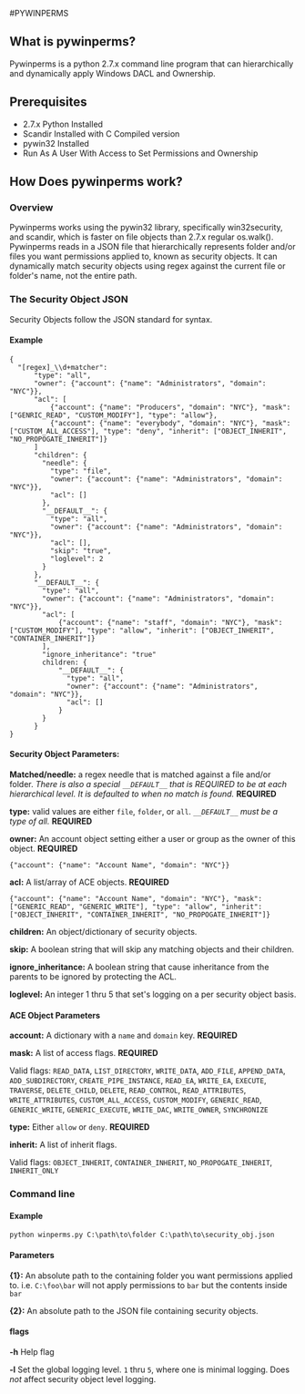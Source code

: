 #PYWINPERMS

## What is pywinperms?
Pywinperms is a python 2.7.x command line program that can hierarchically and dynamically apply Windows DACL and Ownership.

## Prerequisites
* 2.7.x Python Installed
* Scandir Installed with C Compiled version
* pywin32 Installed
* Run As A User With Access to Set Permissions and Ownership

## How Does pywinperms work?

### Overview
Pywinperms works using the pywin32 library, specifically win32security, and scandir, which is faster on file objects than 2.7.x regular os.walk(). Pywinperms reads in a JSON file that hierarchically represents folder and/or files you want permissions applied to, known as security objects. It can dynamically match security objects using regex against the current file or folder's name, not the entire path.

### The Security Object JSON
Security Objects follow the JSON standard for syntax.

#### Example
    {
      "[regex]_\\d+matcher":
          "type": "all",
          "owner": {"account": {"name": "Administrators", "domain": "NYC"}},
          "acl": [
              {"account": {"name": "Producers", "domain": "NYC"}, "mask": ["GENRIC_READ", "CUSTOM_MODIFY"], "type": "allow"},
              {"account": {"name": "everybody", "domain": "NYC"}, "mask": ["CUSTOM_ALL_ACCESS"], "type": "deny", "inherit": ["OBJECT_INHERIT", "NO_PROPOGATE_INHERIT"]}
          ]
          "children": {
            "needle": {
              "type": "file",
              "owner": {"account": {"name": "Administrators", "domain": "NYC"}},
              "acl": []
            },
            "__DEFAULT__": {
              "type": "all",
              "owner": {"account": {"name": "Administrators", "domain": "NYC"}},
              "acl": [],
              "skip": "true",
              "loglevel": 2
            }
          },
          "__DEFAULT__": {
            "type": "all",
            "owner": {"account": {"name": "Administrators", "domain": "NYC"}},
            "acl": [
                {"account": {"name": "staff", "domain": "NYC"}, "mask": ["CUSTOM_MODIFY"], "type": "allow", "inherit": ["OBJECT_INHERIT", "CONTAINER_INHERIT"]}
            ],
            "ignore_inheritance": "true"
            children: {
                "__DEFAULT__": {
                  "type": "all",
                  "owner": {"account": {"name": "Administrators", "domain": "NYC"}},
                  "acl": []
                }
            }
          }
    }

#### Security Object Parameters:
**Matched/needle:** a regex needle that is matched against a file and/or folder. *There is also a special `__DEFAULT__` that is REQUIRED to be at each hierarchical level. It is defaulted to when no match is found.* **REQUIRED**

**type:** valid values are either `file`, `folder`, or `all`. *`__DEFAULT__` must be a type of all.* **REQUIRED**

**owner:** An account object setting either a user or group as the owner of this object. **REQUIRED**

`{"account": {"name": "Account Name", "domain": "NYC"}}`

**acl:** A list/array of ACE objects. **REQUIRED**

`{"account": {"name": "Account Name", "domain": "NYC"}, "mask": ["GENERIC_READ", "GENERIC_WRITE"], "type": "allow", "inherit": ["OBJECT_INHERIT", "CONTAINER_INHERIT", "NO_PROPOGATE_INHERIT"]}`

**children:** An object/dictionary of security objects.

**skip:** A boolean string that will skip any matching objects and their children.

**ignore_inheritance:** A boolean string that cause inheritance from the parents to be ignored by protecting the ACL.

**loglevel:** An integer 1 thru 5 that set's logging on a per security object basis.

#### ACE Object Parameters
**account:** A dictionary with a `name` and `domain` key. **REQUIRED**

**mask:** A list of access flags. **REQUIRED**

Valid flags: `READ_DATA`, `LIST_DIRECTORY`, `WRITE_DATA`, `ADD_FILE`, `APPEND_DATA`, `ADD_SUBDIRECTORY`, `CREATE_PIPE_INSTANCE`, `READ_EA`, `WRITE_EA`, `EXECUTE`, `TRAVERSE`, `DELETE_CHILD`, `DELETE`, `READ_CONTROL`, `READ_ATTRIBUTES`, `WRITE_ATTRIBUTES`, `CUSTOM_ALL_ACCESS`, `CUSTOM_MODIFY`, `GENERIC_READ`, `GENERIC_WRITE`, `GENERIC_EXECUTE`, `WRITE_DAC`, `WRITE_OWNER`, `SYNCHRONIZE`

**type:** Either `allow` or `deny`. **REQUIRED**

**inherit:** A list of inherit flags.

Valid flags: `OBJECT_INHERIT`, `CONTAINER_INHERIT`, `NO_PROPOGATE_INHERIT`, `INHERIT_ONLY`

### Command line

#### Example
`python winperms.py C:\path\to\folder C:\path\to\security_obj.json`

#### Parameters
**{1}:** An absolute path to the containing folder you want permissions applied to. i.e. `C:\foo\bar` will not apply permissions to `bar` but the contents inside `bar`

**{2}:** An absolute path to the JSON file containing security objects.

#### flags
**-h** Help flag

**-l** Set the global logging level. `1` thru `5`, where one is minimal logging. Does *not* affect security object level logging.
